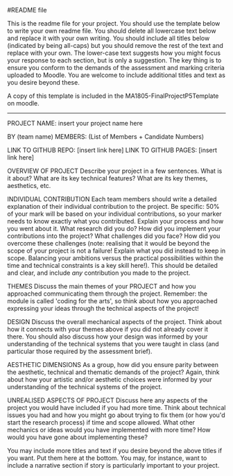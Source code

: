 #README file

This is the readme file for your project. You should use the template below to write your own readme file.
You should delete all lowercase text below and replace it with your own writing. You should include all
titles below (indicated by being all-caps) but you should remove the rest of the text and replace with
your own. The lower-case text suggests how you might focus your response to each section, but is only
a suggestion. The key thing is to ensure you conform to the demands of the assessment and marking criteria 
uploaded to Moodle. You are welcome to include additional titles and text as you desire beyond these.

A copy of this template is included in the MA1805-FinalProjectP5Template on moodle.

---------------------------------------------------------------------------------------------------------

PROJECT NAME: insert your project name here

BY (team name)
MEMBERS: (List of Members + Candidate Numbers) 

LINK TO GITHUB REPO: [insert link here]
LINK TO GITHUB PAGES: [insert link here]

OVERVIEW OF PROJECT
Describe your project in a few sentences. What is it about? What are its key technical features? 
What are its key themes, aesthetics, etc.

INDIVIDUAL CONTRIBUTION
Each team members should write a detailed explanation of their individual contribution to the project.
Be specific: 50% of your mark will be based on your individual contributions, so your marker needs to
know exactly what you contributed. Explain your process and how you went about it. What research did
you do? How did you implement your contributions into the project? What challenges did you face? How did
you overcome these challenges (note: realising that it would be beyond the scope of your project is
not a failure! Explain what you did instead to keep in scope. Balancing your ambitions versus the
practical possibilities within the time and technical constraints is a key skill here!). This should be
detailed and clear, and include *any* contribution you made to the project.

THEMES
Discuss the main themes of your PROJECT and how you approached communicating them through the project. 
Remember: the module is called 'coding for the arts', so think about how you approached expressing 
your ideas through the technical aspects of the project!

DESIGN
Discuss the overall mechanical aspects of the project. Think about how it connects with your themes
above if you did not already cover it there. You should also discuss how your design was informed by your
understanding of the technical systems that you were taught in class (and particular those required by
the assessment brief).

AESTHETIC DIMENSIONS
As a group, how did you ensure parity between the aesthetic, technical and thematic demands of the
project? Again, think about how your artistic and/or aesthetic choices were informed by your understanding
of the technical systems of the project.

UNREALISED ASPECTS OF PROJECT
Discuss here any aspects of the project you would have included if you had more time. Think about technical
issues you had and how you might go about trying to fix them (or how you'd start the research process) if
time and scope allowed. What other mechanics or ideas would you have implemented with more time? How would you
have gone about implementing these?

You may include more titles and text if you desire beyond the above titles if you want. Put them here at the bottom.
You may, for instance, want to include a narrative section if story is particularly important to your project.
